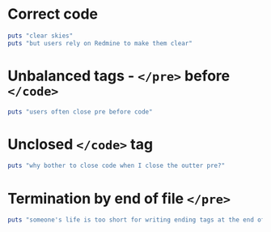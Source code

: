 # Correct code

``` ruby
puts "clear skies"
puts "but users rely on Redmine to make them clear"
```

# Unbalanced tags - `</pre>` before `</code>`

``` ruby
puts "users often close pre before code"
```

# Unclosed `</code>` tag

``` ruby
puts "why bother to close code when I close the outter pre?"
```

# Termination by end of file `</pre>`

``` ruby
puts "someone's life is too short for writing ending tags at the end of text"
```

